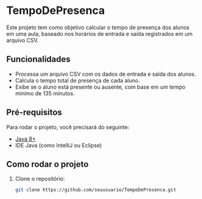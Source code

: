 # TempoDePresenca

Este projeto tem como objetivo calcular o tempo de presença dos alunos em uma aula, baseado nos horários de entrada e saída registrados em um arquivo CSV.

## Funcionalidades

- Processa um arquivo CSV com os dados de entrada e saída dos alunos.
- Calcula o tempo total de presença de cada aluno.
- Exibe se o aluno está presente ou ausente, com base em um tempo mínimo de 135 minutos.

## Pré-requisitos

Para rodar o projeto, você precisará do seguinte:

- [Java 8+](https://www.oracle.com/java/technologies/javase-downloads.html)
- IDE Java (como IntelliJ ou Eclipse)

## Como rodar o projeto

1. Clone o repositório:

   ```bash
   git clone https://github.com/seuusuario/TempoDePresenca.git
